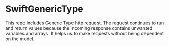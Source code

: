 # SwiftGenericType

This repo includes Generic Type http request. The request continues to run and return values because the incoming response contains unwanted variables and arrays. It helps us to make requests without being dependent on the model.
